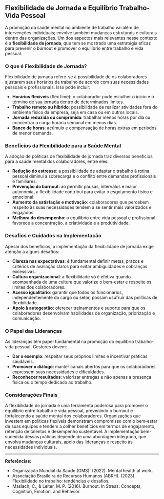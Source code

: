 
## Flexibilidade de Jornada e Equilíbrio Trabalho-Vida Pessoal

A promoção da saúde mental no ambiente de trabalho vai além de intervenções individuais; envolve também mudanças estruturais e culturais dentro das organizações. Um dos aspectos mais relevantes nesse contexto é a **flexibilidade de jornada**, que tem se mostrado uma estratégia eficaz para prevenir o burnout e promover o equilíbrio entre trabalho e vida pessoal.

### O que é Flexibilidade de Jornada?

Flexibilidade de jornada refere-se à possibilidade de os colaboradores ajustarem seus horários de trabalho de acordo com suas necessidades pessoais e profissionais. Isso pode incluir:

- **Horários flexíveis** (flex time): o colaborador pode escolher o início e o término de sua jornada dentro de determinados limites.
- **Trabalho remoto ou híbrido**: possibilidade de realizar atividades fora do ambiente físico da empresa, seja em casa ou em outros locais.
- **Jornada reduzida ou comprimida**: trabalhar menos horas por dia ou concentrar a carga horária semanal em menos dias.
- **Banco de horas**: acúmulo e compensação de horas extras em períodos de menor demanda.

### Benefícios da Flexibilidade para a Saúde Mental

A adoção de políticas de flexibilidade de jornada traz diversos benefícios para a saúde mental dos colaboradores, entre eles:

- **Redução do estresse**: a possibilidade de adaptar o trabalho à rotina pessoal diminui a sobrecarga e o conflito entre demandas profissionais e familiares.
- **Prevenção do burnout**: ao permitir pausas, intervalos e maior autonomia, a flexibilidade contribui para evitar o esgotamento físico e emocional.
- **Aumento da satisfação e motivação**: colaboradores que percebem respeito às suas necessidades tendem a se sentir mais valorizados e engajados.
- **Melhora do desempenho**: o equilíbrio entre vida pessoal e profissional favorece a concentração, a criatividade e a produtividade.

### Desafios e Cuidados na Implementação

Apesar dos benefícios, a implementação da flexibilidade de jornada exige atenção a alguns desafios:

- **Clareza nas expectativas**: é fundamental definir metas, prazos e critérios de avaliação claros para evitar ambiguidades e cobranças excessivas.
- **Cultura organizacional**: a flexibilidade só é efetiva quando acompanhada de uma cultura que valorize o bem-estar e respeite os limites dos colaboradores.
- **Acesso igualitário**: garantir que todos os funcionários, independentemente do cargo ou setor, possam usufruir das políticas de flexibilidade.
- **Apoio à autogestão**: oferecer treinamentos e suporte para que os colaboradores desenvolvam habilidades de organização, priorização e comunicação.

### O Papel das Lideranças

As lideranças têm papel fundamental na promoção do equilíbrio trabalho-vida pessoal. Gestores devem:

- **Dar o exemplo**: respeitar seus próprios limites e incentivar práticas saudáveis.
- **Promover o diálogo**: manter canais abertos para que os colaboradores expressem suas necessidades e dificuldades.
- **Reconhecer resultados**: valorizar entregas e não apenas a presença física ou o tempo dedicado ao trabalho.

### Considerações Finais

A flexibilidade de jornada é uma ferramenta poderosa para promover o equilíbrio entre trabalho e vida pessoal, prevenindo o burnout e fortalecendo a saúde mental dos colaboradores. Organizações que investem em políticas flexíveis demonstram compromisso com o bem-estar de suas equipes e tendem a colher benefícios em termos de engajamento, retenção de talentos e desempenho sustentável. A implementação bem-sucedida dessas práticas depende de uma abordagem integrada, que envolva mudanças culturais, apoio das lideranças e respeito às necessidades individuais.

---
**Referências:**
- Organização Mundial da Saúde (OMS). (2022). Mental health at work.
- Associação Brasileira de Recursos Humanos (ABRH). (2023). Flexibilidade no trabalho: tendências e desafios.
- Maslach, C., & Leiter, M. P. (2016). Burnout. In Stress: Concepts, Cognition, Emotion, and Behavior.
```
